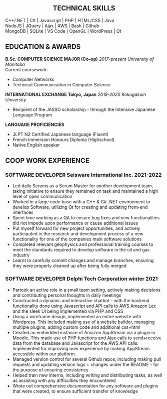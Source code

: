 
## <center> <b>TECHNICAL SKILLS</b> </center>

C++/.NET | C# | Javascript | PHP | HTML/CSS | Java  
NodeJS | JQuery | Ajax | AWS | Bash | Github  
MongoDB | SQLite | VS Code | OpenGL | WordPress | Qt 

## **EDUCATION & AWARDS**   
**B.Sc. COMPUTER SCIENCE MAJOR (Co-op)**			  *2017-present
University of Manitoba*  
Current coursework: 
- Computer Networks
- Technical Communication in Computer Science
		     
**INTERNATIONAL EXCHANGE Tokyo, Japan**
*2019-2020 Kokugakuin University*  
- Recipient of the JASSO scholarship - through the Intensive 
Japanese Language Program

**LANGUAGE PROFICIENCIES**                                              
- JLPT N2 Certified Japanese language (Fluent)
- French Immersion Honours Diploma (Highschool)
- Native English speaker

## **COOP WORK EXPERIENCE** 
### **SOFTWARE DEVELOPER Seisware International Inc.		      2021-2022**
- Led daily Scrums as a Scrum Master for another development team, taking initiative to ensure they remained on task and maintained a high level of open communication
- Worked in a large code base with a C++ & C# .NET environment to develop Software, utilizing Qt for creating and updating front-end interfaces
- Spent time working as a QA to ensure bug fixes and new functionalities did not impede upon performance or cause additional issues
- Put myself forward for new project opportunities, and actively participated in the research and development process of a new functionality for one of the companies main software solutions
- Completed relevant geophysics and professional training courses to meet the standards required to develop software in the oil and gas industry
- Learnt to carefully commit changes and manage branches, ensuring they were properly cleaned up after being fully merged 

### **SOFTWARE DEVELOPER Delphi Tech Corporation		    winter 2021**
- Partook an active role in a small team setting, actively making decisions and contributing personal thoughts in daily meetings
- Constructed a dynamic and interactive chatbot - with the backend functionality done using Javascript and API calls to AWS Amazon Lex and the sleek UI being implemented via PHP and CSS
- Using a wireframe design, implemented an entire website with Wordpress. This included making use of a website builder, managing multiple plugins, adding custom code and additional css+html
- Created an embedded instance of Amazon AppStream via a plugin in Moodle. This made use of PHP functions and Ajax calls to send+receive data from the database and Javascript for the AWS API calls. Implemented for improving user experience by making AppStream accessible within our platform.
- Managed version control for several Github repos, including making pull requests and updating version logs + changes under the README - for the purpose of ensuring consistency
- Helped train new interns, including writing and distributing tasks, as well as assisting with any difficulties they encountered
- Wrote out comprehensive documentation for any software and plugins that were created, to ensure sufficient transfer of knowledge
